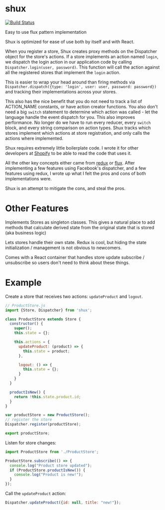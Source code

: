 # shux
[![Build Status](https://travis-ci.org/boourns/shux.svg?branch=master)](https://travis-ci.org/boourns/shux)

Easy to use flux pattern implementation

Shux is optimized for ease of use both by itself and with React.

When you register a store, Shux creates proxy methods on the Dispatcher object for the store's actions.  If a store implements an action named `login`, we dispatch the login action in our application code by calling `Dispatcher.login(user, password)`.  This function will call the action against all the registered stores that implement the `login` action.  

This is easier to wrap your head around than firing methods via `Dispatcher.dispatch({type: 'login', user: user, password: password})` and tracking their implementations across your stores.

This also has the nice benefit that you do not need to track a list of ACTION_NAME constants, or have action creator functions.  You also don't need a big `switch` statement to determine which action was called - let the language handle the event dispatch for you.  This also improves performance.  No longer do we have to run every reducer, every `switch` block, and every string comparison on action types.  Shux tracks which stores implement which actions at store registration, and only calls the actions where implemented.

Shux requires extremely little boilerplate code.  I wrote it for other developers at [Shopify](https://shopify.com/) to be able to read the code that uses it.

All the other key concepts either came from [redux](https://github.com/rackt/redux) or [flux](https://github.com/facebook/flux).  After implementing a few features using Facebook's dispatcher, and a few features using redux, I wrote up what I felt the pros and cons of both implementations were.

Shux is an attempt to mitigate the cons, and steal the pros.

# Other Features
Implements Stores as singleton classes.  This gives a natural place to add methods that calculate derived state from the original state that is stored (aka business logic)

Lets stores handle their own state.  Redux is cool, but hiding the state initialization / management is not obvious to newcomers.

Comes with a React container that handles store update subscribe / unsubscribe so users don't need to think about these things.

# Example

Create a store that receives two actions: `updateProduct` and `logout`.

```javascript
// ProductStore.js
import {Store, Dispatcher} from 'shux';

class ProductStore extends Store {
  constructor() {
    super();
    this.state = {};

    this.actions = {
      updateProduct: (product) => {
        this.state = product;
      },

      logout: () => {
        this.state = {};
      }
    }
  }

  productIsNew() {
    return !this.state.product.id;
  }
}

var productStore = new ProductStore();
// register the store
Dispatcher.register(productStore);

export productStore;
```

Listen for store changes:
```javascript
import ProductStore from './ProductStore';

ProductStore.subscribe(() => {
  console.log("Product store updated");
  if (ProductStore.productIsNew()) {
    console.log("Product is new!");
  }
});
```

Call the `updateProduct` action:
```javascript
Dispatcher.updateProduct({id: null, title: "new!"});
```
